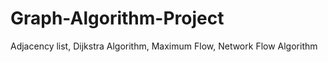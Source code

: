 Graph-Algorithm-Project
=======================

Adjacency list, Dijkstra Algorithm, Maximum Flow, Network Flow Algorithm